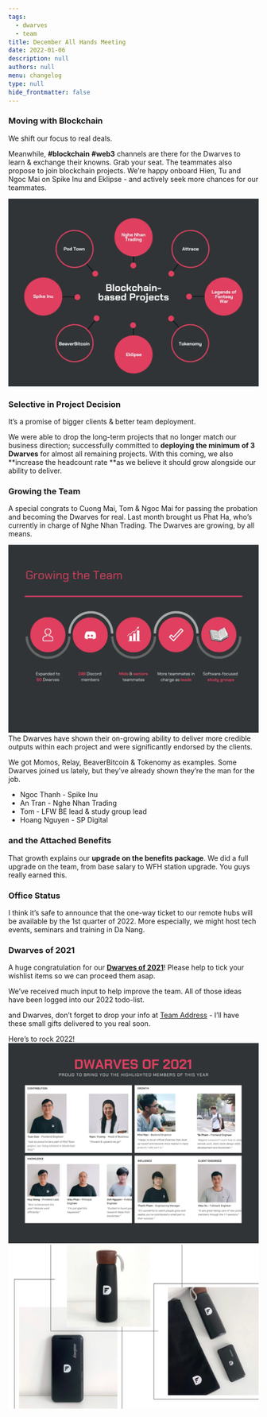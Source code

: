 ```yaml
---
tags: 
  - dwarves
  - team
title: December All Hands Meeting
date: 2022-01-06
description: null
authors: null
menu: changelog
type: null
hide_frontmatter: false
---
```

### Moving with Blockchain
We shift our focus to real deals. 

Meanwhile, **#blockchain** **#web3** channels are there for the Dwarves to learn & exchange their knowns. Grab your seat.
The teammates also propose to join blockchain projects. We’re happy onboard Hien, Tu and Ngoc Mai on Spike Inu and Eklipse -  and actively seek more chances for our teammates.

![](assets/2021-december-all-hands-meeting_61172e1155a4a184faddc31bf62d492b_md5.webp)

### Selective in Project Decision
It’s a promise of bigger clients & better team deployment.

We were able to drop the long-term projects that no longer match our business direction; successfully committed to **deploying the minimum of 3 Dwarves** for almost all remaining projects. With this coming, we also **increase the headcount rate **as we believe it should grow alongside our ability to deliver.

### Growing the Team
A special congrats to Cuong Mai, Tom & Ngoc Mai for passing the probation and becoming the Dwarves for real. Last month brought us Phat Ha, who’s currently in charge of Nghe Nhan Trading. The Dwarves are growing, by all means. 

![](assets/2021-december-all-hands-meeting_e3077e1e538246f43986740a60bbe2a8_md5.webp)
The Dwarves have shown their on-growing ability to deliver more credible outputs within each project and were significantly endorsed by the clients. 

We got Momos, Relay, BeaverBitcoin & Tokenomy as examples.
Some Dwarves joined us lately, but they’ve already shown they’re the man for the job.

* Ngoc Thanh - Spike Inu
* An Tran - Nghe Nhan Trading
* Tom - LFW BE lead & study group lead
* Hoang Nguyen - SP Digital

### and the Attached Benefits
That growth explains our **upgrade on the benefits package**. We did a full upgrade on the team, from base salary to WFH station upgrade. You guys really earned this. 

### Office Status
I think it’s safe to announce that the one-way ticket to our remote hubs will be available by the 1st quarter of 2022. More especially, we might host tech events, seminars and training in Da Nang.

### Dwarves of 2021
A huge congratulation for our **[Dwarves of 2021](/37bc743333e34e89b93f52147055d17b)**! Please help to tick your wishlist items so we can proceed them asap. 

We’ve received much input to help improve the team. All of those ideas have been logged into our 2022 todo-list. 

and Dwarves, don’t forget to drop your info at [Team Address](https://docs.google.com/spreadsheets/d/1HqwdcSUMXapy8XcQP5xwEuj4yMe75p0FcSmdsF334Hk/edit#gid=1805371046) - I’ll have these small gifts delivered to you real soon.

Here’s to rock 2022!
![](assets/2021-december-all-hands-meeting_ff19993744fb6047810b5411ce69b707_md5.webp)
![](assets/2021-december-all-hands-meeting_fd61221cb31785842fecd3ff2339aab6_md5.webp)